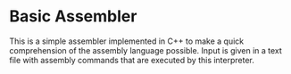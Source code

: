 # Basic Assembler

This is a simple assembler implemented in C++ to make a quick comprehension of the assembly language possible. Input is given in a text file with assembly commands that are executed by this interpreter.
